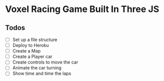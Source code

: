 # Voxel Racing Game Built In Three JS

## Todos

-   [ ] Set up a file structure
-   [ ] Deploy to Heroku
-   [ ] Create a Map
-   [ ] Create a Player car
-   [ ] Create controls to move the car
-   [ ] Animate the car turning
-   [ ] Show time and time the laps
